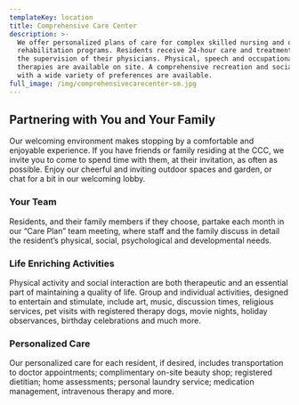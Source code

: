 ```yaml
---
templateKey: location
title: Comprehensive Care Center
description: >-
  We offer personalized plans of care for complex skilled nursing and dynamic
  rehabilitation programs. Residents receive 24-hour care and treatment under
  the supervision of their physicians. Physical, speech and occupational
  therapies are available on site. A comprehensive recreation and social program
  with a wide variety of preferences are available.
full_image: /img/comprehensivecarecenter-sm.jpg
---
```

## Partnering with You and Your Family

Our welcoming environment makes stopping by a comfortable and enjoyable experience. If you have friends or family residing at the CCC, we invite you to come to spend time with them, at their invitation, as often as possible. Enjoy our cheerful and inviting outdoor spaces and garden, or chat for a bit in our welcoming lobby.

### Your Team

Residents, and their family members if they choose, partake each month in our “Care Plan” team meeting, where staff and the family discuss in detail the resident’s physical, social, psychological and developmental needs.

### Life Enriching Activities

Physical activity and social interaction are both therapeutic and an essential part of maintaining a quality of life. Group and individual activities, designed to entertain and stimulate, include art, music, discussion times, religious services, pet visits with registered therapy dogs, movie nights, holiday observances, birthday celebrations and much more.

### Personalized Care

Our personalized care for each resident, if desired, includes transportation to doctor appointments; complimentary on-site beauty shop; registered dietitian; home assessments; personal laundry service; medication management, intravenous therapy and more.
